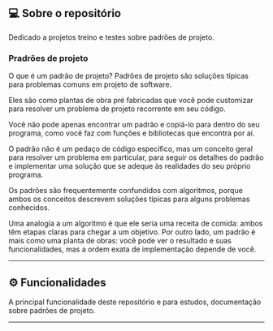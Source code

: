 ## 💻 Sobre o repositório

Dedicado a projetos treino e testes sobre padrões de projeto.
 
### Pradrões de projeto

O que é um padrão de projeto?
Padrões de projeto são soluções típicas para problemas comuns em projeto de software.

Eles são como plantas de obra pré fabricadas que você pode customizar para resolver um problema de projeto recorrente em seu código.

Você não pode apenas encontrar um padrão e copiá-lo para dentro do seu programa, como você faz com funções e bibliotecas que encontra por aí. 

O padrão não é um pedaço de código específico, mas um conceito geral para resolver um problema em particular, para seguir os detalhes do padrão e implementar uma solução que se adeque às realidades do seu próprio programa.

Os padrões são frequentemente confundidos com algoritmos, porque ambos os conceitos descrevem soluções típicas para alguns problemas conhecidos. 

Uma analogia a um algoritmo é que ele seria uma receita de comida: ambos têm etapas claras para chegar a um objetivo. Por outro lado, um padrão é mais como uma planta de obras: você pode ver o resultado e suas funcionalidades, mas a ordem exata de implementação depende de você.

---
 
## ⚙️ Funcionalidades
 
A principal funcionalidade deste repositório e para estudos, documentação sobre padrões de projeto.

---


